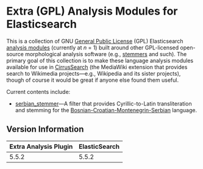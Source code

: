 Extra (GPL) Analysis Modules for Elasticsearch
=========================

This is a collection of GNU [General Public License](https://www.gnu.org/licenses/gpl.html) (GPL) Elasticsearch [analysis modules](https://www.elastic.co/guide/en/elasticsearch/reference/current/analysis-lang-analyzer.html) (currently at *n* = 1) built around other GPL-licensed open-source morphological analysis software (e.g., [stemmers](https://en.wikipedia.org/wiki/Stemming) and such). The primary goal of this collection is to make these language analysis modules available for use in [CirrusSearch](https://www.mediawiki.org/wiki/Extension:CirrusSearch) (the MediaWiki extension that provides search to Wikimedia projects—e.g., Wikipedia and its sister projects), though of course it would be great if anyone else found them useful.

Current contents include:

* [serbian_stemmer](docs/serbian_stemmer.md)—A filter that provides Cyrillic-to-Latin transliteration and stemming for the [Bosnian-Croatian-Montenegrin-Serbian](https://en.wikipedia.org/wiki/Serbo-Croatian) language.

Version Information
------------

| Extra Analysis Plugin |  ElasticSearch  |
|-----------------------|-----------------|
| 5.5.2                 | 5.5.2           |
